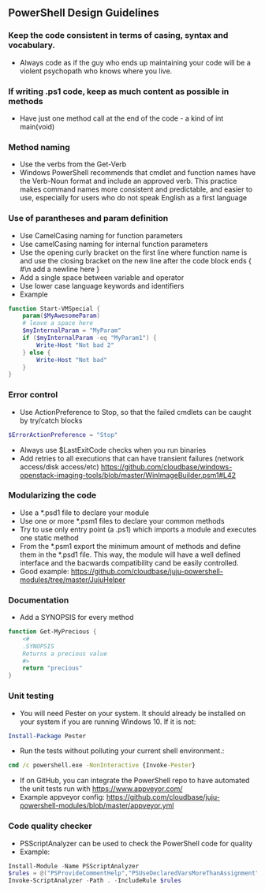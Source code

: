 ## PowerShell Design Guidelines


### Keep the code consistent in terms of casing, syntax and vocabulary.
   * Always code as if the guy who ends up maintaining your code will be a
     violent psychopath who knows where you live.

### If writing .ps1 code, keep as much content as possible in methods
   * Have just one method call at the end of the code - a kind of int main(void)

### Method naming
   * Use the verbs from the Get-Verb
   * Windows PowerShell recommends that cmdlet and function names have the Verb-Noun
    format and include an approved verb.
    This practice makes command names more consistent and predictable, and easier to use,
    especially for users who do not speak English as a first language

### Use of parantheses and param definition
   * Use CamelCasing naming for function parameters
   * Use camelCasing naming for internal function parameters
   * Use the opening curly bracket on the first line where function name is and use the closing bracket on the new line after the code block ends { #\n add a newline here } 
   * Add a single space between variable and operator
   * Use lower case language keywords and identifiers
   * Example

   ```powershell
   function Start-VMSpecial {
       param($MyAwesomeParam)
       # leave a space here 
       $myInternalParam = "MyParam"
       if ($myInternalParam -eq "MyParam1") {
           Write-Host "Not bad 2"
       } else {
           Write-Host "Not bad"
       }
   }
   ```

### Error control
   * Use ActionPreference to Stop, so that the failed cmdlets can be caught by try/catch blocks

   ```powershell
   $ErrorActionPreference = "Stop"
   ```
   * Always use $LastExitCode checks when you run binaries
   * Add retries to all executions that can have transient failures (network access/disk access/etc)
    https://github.com/cloudbase/windows-openstack-imaging-tools/blob/master/WinImageBuilder.psm1#L42

### Modularizing the code
   * Use a *.psd1 file to declare your module
   * Use one or more *.psm1 files to declare your common methods
   * Try to use only entry point (a .ps1) which imports a module and executes one static method
   * From the *.psm1 export the minimum amount of methods and define them in the *.psd1 file. This way, the module will have a well defined interface and the bacwards compatibility cand be easily controlled.
   * Good example: https://github.com/cloudbase/juju-powershell-modules/tree/master/JujuHelper

### Documentation
   * Add a SYNOPSIS for every method

   ```powershell
   function Get-MyPrecious {
       <#
       .SYNOPSIS
       Returns a precious value
       #>
       return "precious"
   }
   ```

### Unit testing
   * You will need Pester on your system. It should already be installed on your system if you are running Windows 10. If it is not:

   ```powershell
   Install-Package Pester
   ```
   * Run the tests without polluting your current shell environment.:

   ```cmd
   cmd /c powershell.exe -NonInteractive {Invoke-Pester}
   ```
   * If on GitHub, you can integrate the PowerShell repo to have automated the unit tests run with https://www.appveyor.com/
   * Example appveyor config: https://github.com/cloudbase/juju-powershell-modules/blob/master/appveyor.yml


### Code quality checker
   * PSScriptAnalyzer can be used to check the PowerShell code for quality
   * Example:

   ```powershell
   Install-Module -Name PSScriptAnalyzer
   $rules = @("PSProvideCommentHelp","PSUseDeclaredVarsMoreThanAssignment","PSAvoidUsingEmptyCatchBlock","PSAvoidUsingCmdletAliases","PSAvoidDefaultValueForMandatoryParameter","PSAvoidDefaultValueSwitchParameter","PSUseToExportFieldsInManifest","PSAvoidUsingPositionalParameters")
   Invoke-ScriptAnalyzer -Path . -IncludeRule $rules
   ```